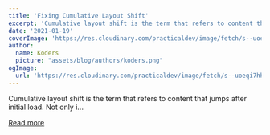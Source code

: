 ```yaml
---
title: 'Fixing Cumulative Layout Shift'
excerpt: 'Cumulative layout shift is the term that refers to content that jumps after initial load.  Not only i...'
date: '2021-01-19'
coverImage: 'https://res.cloudinary.com/practicaldev/image/fetch/s--uoeqi7hh--/c_imagga_scale,f_auto,fl_progressive,h_420,q_66,w_1000/https://dev-to-uploads.s3.amazonaws.com/i/v91nxntizymsobq46ug6.gif'
author:
  name: Koders
  picture: "assets/blog/authors/koders.png"
ogImage:
  url: 'https://res.cloudinary.com/practicaldev/image/fetch/s--uoeqi7hh--/c_imagga_scale,f_auto,fl_progressive,h_420,q_66,w_1000/https://dev-to-uploads.s3.amazonaws.com/i/v91nxntizymsobq46ug6.gif'
---
```


Cumulative layout shift is the term that refers to content that jumps after initial load.  Not only i...

[Read more](https://dev.to/ben/fixing-cumulative-layout-shift-41ja)
